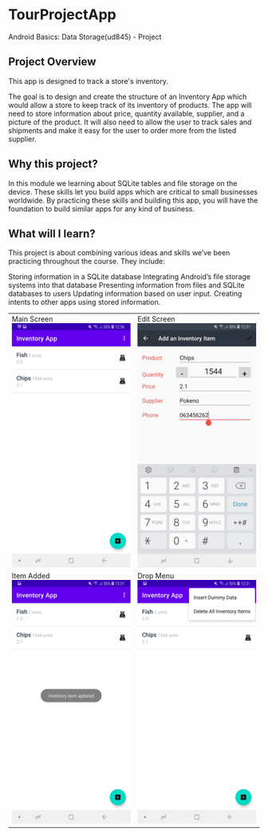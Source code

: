 # TourProjectApp
Android Basics: Data Storage(ud845) - Project

## Project Overview
This app is designed to track a store's inventory.

The goal is to design and create the structure of an Inventory App which would allow a store to keep track of its inventory of products. The app will need to store information about price, quantity available, supplier, and a picture of the product. It will also need to allow the user to track sales and shipments and make it easy for the user to order more from the listed supplier.

## Why this project?
In this module we learning about SQLite tables and file storage on the device. 
These skills let you build apps which are critical to small businesses worldwide. 
By practicing these skills and building this app, you will have the foundation to build similar apps for any kind of business.

## What will I learn?
This project is about combining various ideas and skills we’ve been practicing throughout the course. They include:

Storing information in a SQLite database
Integrating Android’s file storage systems into that database
Presenting information from files and SQLite databases to users
Updating information based on user input.
Creating intents to other apps using stored information.

<table border="0">
<tr>
<td>
Main Screen<br>
<img src =app/src/main/res/readmescreenshots/1.jpg>
</td>
<td>
Edit Screen<br>
<img src=app/src/main/res/readmescreenshots/2.jpg>
</td>
</tr>
<tr>
<td>
Item Added<br>
<img src=app/src/main/res/readmescreenshots/3.jpg>
</td>
<td>
Drop Menu<br>
<img src=app/src/main/res/readmescreenshots/4.jpg>
</td></tr></table>